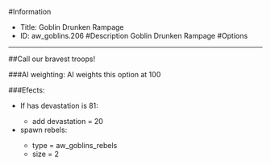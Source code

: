 #Information
 - Title: Goblin Drunken Rampage
 - ID: aw_goblins.206
#Description
Goblin Drunken Rampage
#Options

___
##Call our bravest troops!

###AI weighting:
AI weights this option at 100


###Efects:<ul><li>If has devastation is 81:</li><ul><li>add devastation = 20</li></ul><li>spawn rebels:</li><ul><li>type = aw_goblins_rebels</li><li>size = 2</li></ul></ul>
